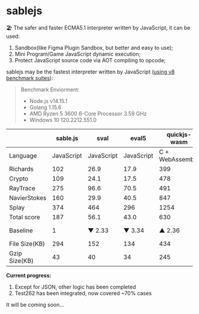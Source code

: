 # sablejs
🏖️ The safer and faster ECMA5.1 interpreter written by JavaScript, it can be used:
1. Sandbox(like Figma Plugin Sandbox, but better and easy to use);
2. Mini Program/Game JavaScript dynamic execution;
3. Protect JavaScript source code via AOT compiling to opcode;

sablejs may be the fastest interpreter written by JavaScript ([using v8 benchmark suites](https://github.com/mozilla/arewefastyet/tree/master/benchmarks/v8-v7)):

> Benchmark Enviorment: 
> * Node.js v14.15.1
> * Golang 1.15.6
> * AMD Ryzen 5 3600 6-Core Processor 3.59 GHz
> * Windows 10 120.2212.551.0

|     | sable.js  | sval  | eval5  | quickjs-wasm  | mujs  | otto | goja |
|  ----  | ----  | ----  | ----  | ----  | ----  | ----  | ----  |
| Language  | JavaScript | JavaScript | JavaScript | C + WebAssembly | C | Golang | Golang |
| Richards  | 102 | 26.9 | 17.9 | 399 | 187 | 19.4 | 181 |
| Crypto  | 109 | 24.1 | 17.5 | 478 | 113 | 15 | 85.9 |
| RayTrace  | 275 | 96.6 | 70.5 | 491 | 392 | 52.3 | 241 |
| NavierStokes  | 160 | 29.9 | 40.5 | 847 | 109 | 25.5 | 148 |
| Splay  | 374 | 464 | 296 | 1254 | 36.7 | 132 | 641 |
| Total score  | 187 | 56.1 | 43.0 | 630 | 167 | 34.8 | 204 |
| Baseline  | 1 |  ▼ 2.33 | ▼ 3.34 | ▲ 2.36 | ▼ 0.12 | ▼ 4.37 | ▲ 0.09 |
| File Size(KB)  | 294 | 152 | 134 | 434 | - | - | - |
| Gzip Size(KB) | 43 | 40 | 34 | 245 | - | - | - |

**Current progress:**
1. Except for JSON, other logic has been completed
2. Test262 has been integrated, now covered ~70% cases

It will be coming soon...
